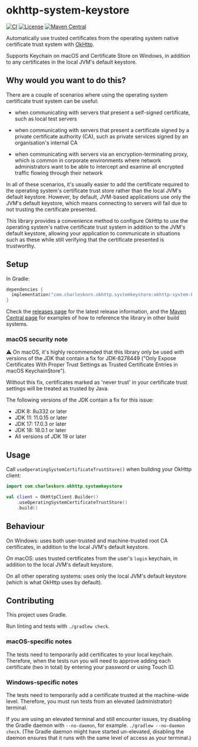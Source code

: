 # okhttp-system-keystore

[![CI](https://github.com/charleskorn/okhttp-system-keystore/actions/workflows/ci.yml/badge.svg)](https://github.com/charleskorn/okhttp-system-keystore/actions/workflows/ci.yml)
[![License](https://img.shields.io/github/license/charleskorn/okhttp-system-keystore.svg)](https://opensource.org/licenses/Apache-2.0)
[![Maven Central](https://img.shields.io/maven-central/v/com.charleskorn.okhttp.systemkeystore/okhttp-system-keystore.svg?label=maven%20central)](https://search.maven.org/artifact/com.charleskorn.okhttp.systemkeystore/okhttp-system-keystore)

Automatically use trusted certificates from the operating system native certificate trust system with [OkHttp](https://github.com/square/okhttp).

Supports Keychain on macOS and Certificate Store on Windows, in addition to any certificates in the local JVM's default keystore.

## Why would you want to do this?

There are a couple of scenarios where using the operating system certificate trust system can be useful:

* when communicating with servers that present a self-signed certificate, such as local test servers

* when communicating with servers that present a certificate signed by a private certificate authority (CA), such as private services signed by an 
  organisation's internal CA
  
* when communicating with servers via an encryption-terminating proxy, which is common in corporate environments where network administrators
  want to be able to intercept and examine all encrypted traffic flowing through their network

In all of these scenarios, it's usually easier to add the certificate required to the operating system's certificate trust store rather than the local JVM's
default keystore. However, by default, JVM-based applications use only the JVM's default keystore, which means connecting to servers will fail due to not
trusting the certificate presented. 

This library provides a convenience method to configure OkHttp to use the operating system's native certificate trust system in addition to
the JVM's default keystore, allowing your application to communicate in situations such as these while still verifying that the certificate presented is trustworthy.

## Setup

In Gradle:

```kotlin
dependencies {
  implementation("com.charleskorn.okhttp.systemkeystore:okhttp-system-keystore:<version number here>") // Get the latest version number from https://github.com/charleskorn/okhttp-system-keystore/releases/latest
}
```

Check the [releases page](https://github.com/charleskorn/okhttp-system-keystore/releases) for the latest release information, and the 
[Maven Central page](https://search.maven.org/artifact/com.charleskorn.okhttp.systemkeystore/okhttp-system-keystore) for examples of how to reference the library in other build systems.

### macOS security note

:warning: On macOS, it's highly recommended that this library only be used with versions of the JDK that contain a fix for JDK-8278449
("Only Expose Certificates With Proper Trust Settings as Trusted Certificate Entries in macOS KeychainStore").

Without this fix, certificates marked as 'never trust' in your certificate trust settings will be treated as trusted by Java. 

The following versions of the JDK contain a fix for this issue:

* JDK 8: 8u332 or later
* JDK 11: 11.0.15 or later
* JDK 17: 17.0.3 or later
* JDK 18: 18.0.1 or later
* All versions of JDK 19 or later

## Usage

Call `useOperatingSystemCertificateTrustStore()` when building your OkHttp client:

```kotlin
import com.charleskorn.okhttp.systemkeystore

val client = OkHttpClient.Builder()
    .useOperatingSystemCertificateTrustStore()
    .build()
```

## Behaviour

On Windows: uses both user-trusted and machine-trusted root CA certificates, in addition to the local JVM's default keystore.

On macOS: uses trusted certificates from the user's `login` keychain, in addition to the local JVM's default keystore.

On all other operating systems: uses only the local JVM's default keystore (which is what OkHttp uses by default).

## Contributing

This project uses Gradle. 

Run linting and tests with `./gradlew check`.

### macOS-specific notes

The tests need to temporarily add certificates to your local keychain. Therefore, when the tests run you will need to approve adding each certificate (two in total) by entering your password or using Touch ID. 

### Windows-specific notes

The tests need to temporarily add a certificate trusted at the machine-wide level. Therefore, you must run tests from an elevated (administrator) terminal.

If you are using an elevated terminal and still encounter issues, try disabling the Gradle daemon with `--no-daemon`, for example. `./gradlew --no-daemon check`.
(The Gradle daemon might have started un-elevated, disabling the daemon ensures that it runs with the same level of access as your terminal.)
